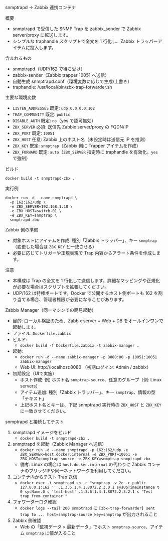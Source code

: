snmptrapd → Zabbix 連携コンテナ

概要
- snmptrapd で受信した SNMP Trap を zabbix_sender で Zabbix server/proxy に転送します。
- シンプルな traphandle スクリプトで全文を 1 行化し、Zabbix トラッパーアイテムに投入します。

含まれるもの
- snmptrapd（UDP/162 で待ち受け）
- zabbix-sender（Zabbix trapper 10051 へ送信）
- 自動生成 snmptrapd.conf（環境変数に応じて生成/上書き）
- traphandle: /usr/local/bin/zbx-trap-forwarder.sh

主要な環境変数
- `LISTEN_ADDRESSES` 既定: `udp:0.0.0.0:162`
- `TRAP_COMMUNITY` 既定: `public`
- `DISABLE_AUTH` 既定: `no`（yes で認可無効）
- `ZBX_SERVER` 必須: 送信先 Zabbix server/proxy の FQDN/IP
- `ZBX_PORT` 既定: `10051`
- `ZBX_HOST` 任意: Zabbix 上のホスト名（未設定時は送信元 IP を推測）
- `ZBX_KEY`  既定: `snmptrap`（Zabbix 側に Trapper アイテムを作成）
- `ZBX_FORWARD` 既定: `auto`（`ZBX_SERVER` 指定時に traphandle を有効化。`yes` で強制）

ビルド
```
docker build -t snmptrapd-zbx .
```

実行例
```
docker run -d --name snmptrapd \
  -p 162:162/udp \
  -e ZBX_SERVER=192.168.1.10 \
  -e ZBX_HOST=switch-01 \
  -e ZBX_KEY=snmptrap \
  snmptrapd-zbx
```

Zabbix 側の準備
- 対象ホストにアイテムを作成: 種別「Zabbix トラッパー」、キー `snmptrap`（変更した場合は `ZBX_KEY` と一致させる）
- 必要に応じてトリガーや正規表現で Trap 内容からアラート条件を作成します。

注意
- 本構成は Trap の全文を 1 行化して送信します。詳細なマッピングや正規化が必要な場合はスクリプトを拡張してください。
- UDP/162 は特権ポートです。Docker で公開するホスト側ポートも 162 を割り当てる場合、管理者権限が必要になることがあります。

Zabbix Manager（同一マシンでの簡易起動）
- 目的: ローカル検証のため、Zabbix server + Web + DB をオールインワンで起動します。
- ファイル: `Dockerfile.zabbix`
- ビルド:
  - `docker build -f Dockerfile.zabbix -t zabbix-manager .`
- 起動:
  - `docker run -d --name zabbix-manager -p 8080:80 -p 10051:10051 zabbix-manager`
  - Web UI: http://localhost:8080 （初期ログイン: Admin / zabbix）
- 初期設定（UIで実施）
  - ホスト作成: 例) ホスト名 `snmptrap-source`、任意のグループ（例: Linux servers）
  - アイテム追加: 種別「Zabbix トラッパー」、キー `snmptrap`、情報の型「テキスト」
  - 上記ホスト名とキーは、下記 snmptrapd 実行時の `ZBX_HOST` と `ZBX_KEY` に一致させてください。

snmptrapd と接続してテスト
1) snmptrapd イメージをビルド
   - `docker build -t snmptrapd-zbx .`
2) snmptrapd を起動（Zabbix Manager へ送信）
   - `docker run -d --name snmptrapd -p 162:162/udp -e ZBX_SERVER=host.docker.internal -e ZBX_PORT=10051 -e ZBX_HOST=snmptrap-source -e ZBX_KEY=snmptrap snmptrapd-zbx`
   - 備考: Linux の場合は `host.docker.internal` の代わりに Zabbix コンテナのブリッジIPや同一ネットワークを利用してください。
3) コンテナ内からテスト Trap 送信
   - `docker exec -i snmptrapd sh -c "snmptrap -v 2c -c public 127.0.0.1:162 '' .1.3.6.1.4.1.8072.2.3.0.1 sysUpTimeInstance t 0 sysName.0 s 'test-host' .1.3.6.1.4.1.8072.2.3.2.1 s 'Test trap from container'"`
4) フォワーダーログ確認
   - `docker logs --tail 200 snmptrapd` に `[zbx-trap-forwarder] sent trap to ... host=snmptrap-source key=snmptrap` が出力されること
5) Zabbix 側確認
   - Web の「監視データ > 最新データ」でホスト `snmptrap-source`、アイテム `snmptrap` に値が入ること
